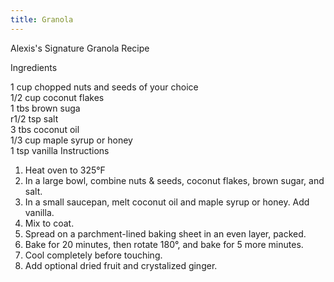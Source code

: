 ```yaml
---
title: Granola
---
```

Alexis's Signature Granola Recipe<br>

Ingredients

1 cup chopped nuts and seeds of your choice\
1/2 cup coconut flakes\
1 tbs brown suga\
r1/2 tsp salt\
3 tbs coconut oil\
1/3 cup maple syrup or honey\
1 tsp vanilla
Instructions

1. Heat oven to 325°F
2. In a large bowl, combine nuts & seeds, coconut flakes, brown sugar, and salt.
3. In a small saucepan, melt coconut oil and maple syrup or honey. Add vanilla.
4. Mix to coat.
5. Spread on a parchment-lined baking sheet in an even layer, packed.
6. Bake for 20 minutes, then rotate 180°, and bake for 5 more minutes.
7. Cool completely before touching.
8. Add optional dried fruit and crystalized ginger.
